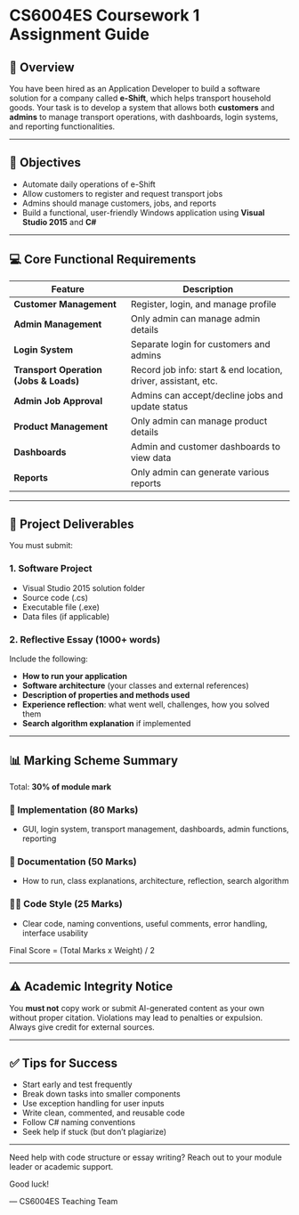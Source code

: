 # CS6004ES Coursework 1 Assignment Guide

## 📘 Overview
You have been hired as an Application Developer to build a software solution for a company called **e-Shift**, which helps transport household goods. Your task is to develop a system that allows both **customers** and **admins** to manage transport operations, with dashboards, login systems, and reporting functionalities.

---

## 🎯 Objectives
- Automate daily operations of e-Shift
- Allow customers to register and request transport jobs
- Admins should manage customers, jobs, and reports
- Build a functional, user-friendly Windows application using **Visual Studio 2015** and **C#**

---

## 💻 Core Functional Requirements
| Feature | Description |
|--------|-------------|
| **Customer Management** | Register, login, and manage profile |
| **Admin Management** | Only admin can manage admin details |
| **Login System** | Separate login for customers and admins |
| **Transport Operation (Jobs & Loads)** | Record job info: start & end location, driver, assistant, etc. |
| **Admin Job Approval** | Admins can accept/decline jobs and update status |
| **Product Management** | Only admin can manage product details |
| **Dashboards** | Admin and customer dashboards to view data |
| **Reports** | Only admin can generate various reports |

---

## 📁 Project Deliverables
You must submit:

### 1. Software Project
- Visual Studio 2015 solution folder
- Source code (.cs)
- Executable file (.exe)
- Data files (if applicable)

### 2. Reflective Essay (1000+ words)
Include the following:
- **How to run your application**
- **Software architecture** (your classes and external references)
- **Description of properties and methods used**
- **Experience reflection**: what went well, challenges, how you solved them
- **Search algorithm explanation** if implemented

---

## 📊 Marking Scheme Summary
Total: **30% of module mark**

### 🔧 Implementation (80 Marks)
- GUI, login system, transport management, dashboards, admin functions, reporting

### 📄 Documentation (50 Marks)
- How to run, class explanations, architecture, reflection, search algorithm

### 👨‍💻 Code Style (25 Marks)
- Clear code, naming conventions, useful comments, error handling, interface usability

Final Score = (Total Marks x Weight) / 2

---

## ⚠️ Academic Integrity Notice
You **must not** copy work or submit AI-generated content as your own without proper citation. Violations may lead to penalties or expulsion. Always give credit for external sources.

---

## ✅ Tips for Success
- Start early and test frequently
- Break down tasks into smaller components
- Use exception handling for user inputs
- Write clean, commented, and reusable code
- Follow C# naming conventions
- Seek help if stuck (but don’t plagiarize)

---

Need help with code structure or essay writing? Reach out to your module leader or academic support.

Good luck!

— CS6004ES Teaching Team

